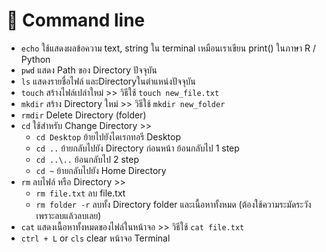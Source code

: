 # 🐣 Command line 
- `echo` ใช้แสดงผลข้อความ text, string ใน terminal เหมือนเราเขียน print() ในภาษา R / Python 
- `pwd` แสดง Path ของ Directory ปัจจุบัน 
- `ls` แสดงรายชื่อไฟล์ และDirectoryในตำแหน่งปัจจุบัน
- `touch` สร้างไฟล์เปล่าใหม่ >> วิธีใช้ `touch new_file.txt`
- `mkdir` สร้าง Directory ใหม่ >> วิธีใช้ `mkdir new_folder`
- `rmdir` Delete Directory (folder)
- `cd` ใช้สำหรับ Change Directory >>
  - `cd Desktop` ย้ายไปยังไดเรกทอรี Desktop
  - `cd ..` ย้ายกลับไปยัง Directory ก่อนหน้า ย้อนกลับไป 1 step
  - `cd ..\..`  ย้อนกลับไป 2 step
  - `cd ~` ย้ายกลับไปยัง Home Directory
- `rm` ลบไฟล์ หรือ Directory >>
  - `rm file.txt` ลบ file.txt
  - `rm folder -r` ลบทั้ง Directory folder และเนื้อหาทั้งหมด (ต้องใช้ความระมัดระวังเพราะลบแล้วลบเลย)
- `cat` แสดงเนื้อหาทั้งหมดของไฟล์ในหน้าจอ >> วิธีใช้ `cat file.txt`
- `ctrl + L` or `cls`  clear หน้าจอ Terminal 
